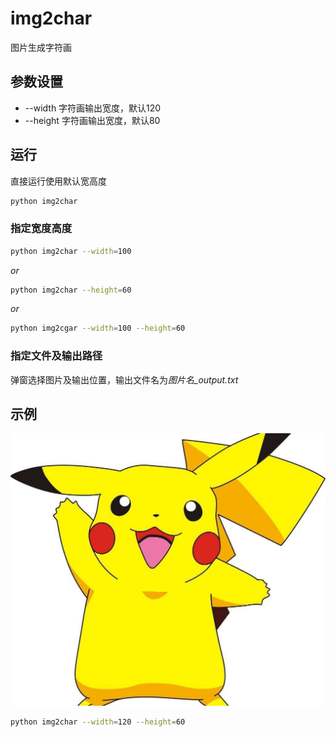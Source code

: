 # **img2char**
图片生成字符画  

## **参数设置**
* --width 字符画输出宽度，默认120  
* --height  字符画输出宽度，默认80  

## **运行**  
直接运行使用默认宽高度  
```bash
python img2char
```
### 指定宽度高度  
```bash
python img2char --width=100
```  
*or*  
```bash
python img2char --height=60
```  
*or*  
```bash
python img2cgar --width=100 --height=60
```  
### 指定文件及输出路径  
弹窗选择图片及输出位置，输出文件名为*图片名_output.txt*  

## 示例  
![image](https://github.com/InTereSTingHE/img2char/blob/main/pikachu.jpg)  
```bash
python img2char --width=120 --height=60
``` 
